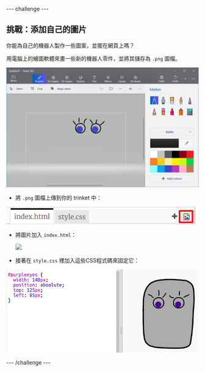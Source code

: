\--- challenge \---

## 挑戰：添加自己的圖片

你能為自己的機器人製作一些圖案，並擺在網頁上嗎？

用電腦上的繪圖軟體來畫一些新的機器人零件，並將其儲存為 `.png` 圖檔。

![截圖](images/robot-eyes-edit.png)

+ 將 `.png` 圖檔上傳到你的 trinket 中：

![截圖](images/robot-image-add.png)

+ 將圖片加入 `index.html`： 

    <img id="purpleeyes" src="purpleeyes.png">
    

+ 接著在 `style.css` 裡加入這些CSS程式碼來固定它：

![截圖](images/robot-use-purple-eyes.png)

\--- /challenge \---